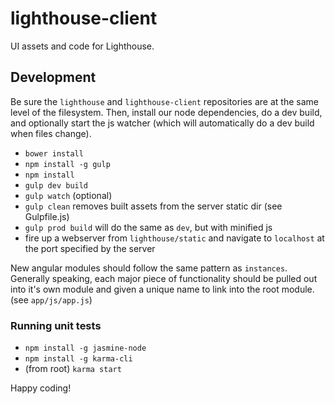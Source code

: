 lighthouse-client
=================

UI assets and code for Lighthouse.

## Development

Be sure the `lighthouse` and `lighthouse-client` repositories are at the same level of the filesystem.
Then, install our node dependencies, do a dev build, and optionally start the js watcher (which will automatically do a dev build when files change).

* `bower install`
* `npm install -g gulp`
* `npm install`
* `gulp dev build`
* `gulp watch` (optional)
* `gulp clean` removes built assets from the server static dir (see Gulpfile.js)
* `gulp prod build` will do the same as `dev`, but with minified js
* fire up a webserver from `lighthouse/static` and navigate to `localhost` at the port specified by the server

New angular modules should follow the same pattern as `instances`. Generally speaking, each major piece of functionality should be pulled out into it's own module and given a unique name to link into the root module. (see `app/js/app.js`)

### Running unit tests

* `npm install -g jasmine-node`
* `npm install -g karma-cli`
* (from root) `karma start`

Happy coding!
